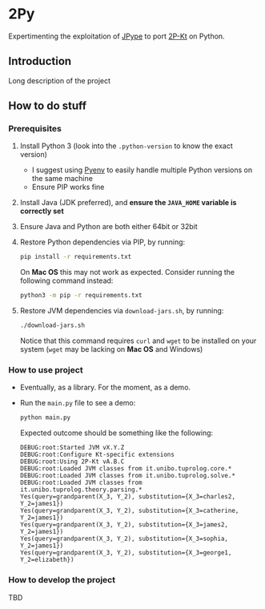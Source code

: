 # 2Py

Expertimenting the exploitation of [JPype](https://jpype.readthedocs.io) to port [2P-Kt](https://github.com/tuProlog/2p-kt) on Python.

## Introduction

Long description of the project

## How to do stuff

### Prerequisites

1. Install Python 3 (look into the `.python-version` to know the exact version)
    * I suggest using [Pyenv](https://github.com/pyenv/pyenv) to easily handle multiple Python versions on the same machine
    * Ensure PIP works fine

2. Install Java (JDK preferred), and **ensure the `JAVA_HOME` variable is correctly set**

3. Ensure Java and Python are both either 64bit or 32bit

4. Restore Python dependencies via PIP, by running:
    ```bash
    pip install -r requirements.txt
    ```
    On __Mac OS__ this may not work as expected.
    Consider running the following command instead:
    ```bash
    python3 -m pip -r requirements.txt
    ```

5. Restore JVM dependencies via `download-jars.sh`, by running:
    ```bash
    ./download-jars.sh
    ```
    Notice that this command requires `curl` and `wget` to be installed on your system (`wget` may be lacking on __Mac OS__ and Windows)

### How to use project

- Eventually, as a library. For the moment, as a demo.

- Run the `main.py` file to see a demo:
    ```bash
    python main.py
    ```

    Expected outcome should be something like the following:
    ```
    DEBUG:root:Started JVM vX.Y.Z
    DEBUG:root:Configure Kt-specific extensions
    DEBUG:root:Using 2P-Kt vA.B.C
    DEBUG:root:Loaded JVM classes from it.unibo.tuprolog.core.*
    DEBUG:root:Loaded JVM classes from it.unibo.tuprolog.solve.*
    DEBUG:root:Loaded JVM classes from it.unibo.tuprolog.theory.parsing.*
    Yes(query=grandparent(X_3, Y_2), substitution={X_3=charles2, Y_2=james1})
    Yes(query=grandparent(X_3, Y_2), substitution={X_3=catherine, Y_2=james1})
    Yes(query=grandparent(X_3, Y_2), substitution={X_3=james2, Y_2=james1})
    Yes(query=grandparent(X_3, Y_2), substitution={X_3=sophia, Y_2=james1})
    Yes(query=grandparent(X_3, Y_2), substitution={X_3=george1, Y_2=elizabeth})
    ```


### How to develop the project

TBD
